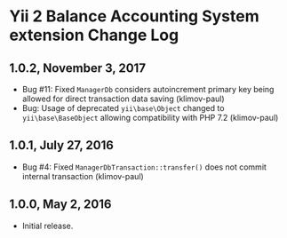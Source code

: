 Yii 2 Balance Accounting System extension Change Log
====================================================

1.0.2, November 3, 2017
-----------------------

- Bug #11: Fixed `ManagerDb` considers autoincrement primary key being allowed for direct transaction data saving (klimov-paul)
- Bug: Usage of deprecated `yii\base\Object` changed to `yii\base\BaseObject` allowing compatibility with PHP 7.2 (klimov-paul)


1.0.1, July 27, 2016
--------------------

- Bug #4: Fixed `ManagerDbTransaction::transfer()` does not commit internal transaction (klimov-paul)


1.0.0, May 2, 2016
------------------

- Initial release.
